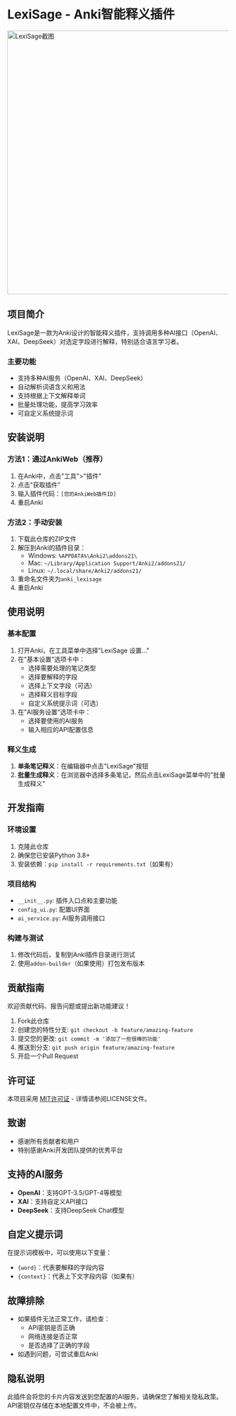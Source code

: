 # LexiSage - Anki智能释义插件

<img src="screenshot.png" alt="LexiSage截图" width="600"/>

## 项目简介
LexiSage是一款为Anki设计的智能释义插件，支持调用多种AI接口（OpenAI、XAI、DeepSeek）对选定字段进行解释，特别适合语言学习者。

### 主要功能
- 支持多种AI服务（OpenAI、XAI、DeepSeek）
- 自动解析词语含义和用法
- 支持根据上下文解释单词
- 批量处理功能，提高学习效率
- 可自定义系统提示词

## 安装说明

### 方法1：通过AnkiWeb（推荐）
1. 在Anki中，点击"工具">"插件"
2. 点击"获取插件"
3. 输入插件代码：`[您的AnkiWeb插件ID]`
4. 重启Anki

### 方法2：手动安装
1. 下载此仓库的ZIP文件
2. 解压到Anki的插件目录：
   - Windows: `%APPDATA%\Anki2\addons21\`
   - Mac: `~/Library/Application Support/Anki2/addons21/`
   - Linux: `~/.local/share/Anki2/addons21/`
3. 重命名文件夹为`anki_lexisage`
4. 重启Anki

## 使用说明

### 基本配置
1. 打开Anki，在工具菜单中选择"LexiSage 设置..."
2. 在"基本设置"选项卡中：
   - 选择需要处理的笔记类型
   - 选择要解释的字段
   - 选择上下文字段（可选）
   - 选择释义目标字段
   - 自定义系统提示词（可选）
3. 在"AI服务设置"选项卡中：
   - 选择要使用的AI服务
   - 输入相应的API配置信息

### 释义生成
1. **单条笔记释义**：在编辑器中点击"LexiSage"按钮
2. **批量生成释义**：在浏览器中选择多条笔记，然后点击LexiSage菜单中的"批量生成释义"

## 开发指南

### 环境设置
1. 克隆此仓库
2. 确保您已安装Python 3.8+
3. 安装依赖：`pip install -r requirements.txt`（如果有）

### 项目结构
- `__init__.py`: 插件入口点和主要功能
- `config_ui.py`: 配置UI界面
- `ai_service.py`: AI服务调用接口

### 构建与测试
1. 修改代码后，复制到Anki插件目录进行测试
2. 使用`addon-builder`（如果使用）打包发布版本

## 贡献指南
欢迎贡献代码、报告问题或提出新功能建议！

1. Fork此仓库
2. 创建您的特性分支: `git checkout -b feature/amazing-feature`
3. 提交您的更改: `git commit -m '添加了一些很棒的功能'`
4. 推送到分支: `git push origin feature/amazing-feature`
5. 开启一个Pull Request

## 许可证
本项目采用 [MIT许可证](LICENSE) - 详情请参阅LICENSE文件。

## 致谢
- 感谢所有贡献者和用户
- 特别感谢Anki开发团队提供的优秀平台

## 支持的AI服务
- **OpenAI**：支持GPT-3.5/GPT-4等模型
- **XAI**：支持自定义API接口
- **DeepSeek**：支持DeepSeek Chat模型

## 自定义提示词
在提示词模板中，可以使用以下变量：
- `{word}`：代表要解释的字段内容
- `{context}`：代表上下文字段内容（如果有）

## 故障排除
- 如果插件无法正常工作，请检查：
  - API密钥是否正确
  - 网络连接是否正常
  - 是否选择了正确的字段
- 如遇到问题，可尝试重启Anki

## 隐私说明
此插件会将您的卡片内容发送到您配置的AI服务，请确保您了解相关隐私政策。API密钥仅存储在本地配置文件中，不会被上传。
